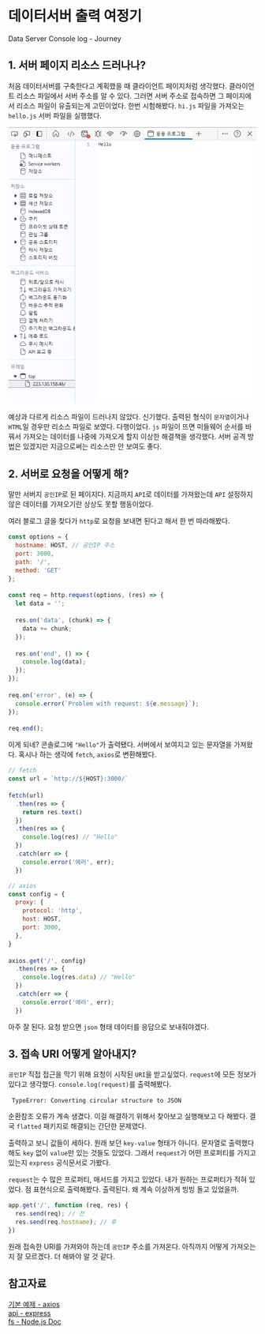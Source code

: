 # 데이터서버 출력 여정기
Data Server Console log - Journey

## 1. 서버 페이지 리소스 드러나나?
처음 데이터서버를 구축한다고 계획했을 때 클라이언트 페이지처럼 생각했다. 클라이언트 리소스 파일에서 서버 주소를 알 수 있다. 그러면 서버 주소로 접속하면 그 페이지에서 리소스 파일이 유출되는게 고민이었다. 한번 시험해봤다. `hi.js` 파일을 가져오는 `hello.js` 서버 파일을 실행했다.

![](./img/hello.png)   

예상과 다르게 리소스 파일이 드러나지 않았다. 신기했다. 출력된 형식이 `문자열`이거나 `HTML`일 경우만 리소스 파일로 보였다. 다행이었다. `js` 파일이 뜨면 미들웨어 순서를 바꿔서 가져오는 데이터를 나중에 가져오게 할지 이상한 해결책을 생각했다. 서버 공격 방법은 있겠지만 지금으로써는 리소스만 안 보여도 좋다.  

## 2. 서버로 요청을 어떻게 해?
말만 서버지 `공인IP`로 된 페이지다. 지금까지 `API`로 데이터를 가져왔는데 `API` 설정하지 않은 데이터를 가져오기란 상상도 못할 행동이었다.

여러 블로그 글을 찾다가 `http`로 요청을 보내면 된다고 해서 한 번 따라해봤다.    

```javascript
const options = {
  hostname: HOST, // 공인IP 주소
  port: 3000,
  path: '/',
  method: 'GET'
};

const req = http.request(options, (res) => {
  let data = '';

  res.on('data', (chunk) => {
    data += chunk;
  });

  res.on('end', () => {
    console.log(data);
  });
});

req.on('error', (e) => {
  console.error(`Problem with request: ${e.message}`);
});

req.end();
```
이게 되네? 콘솔로그에 `"Hello"`가 출력됐다. 서버에서 보여지고 있는 문자열을 가져왔다. 혹시나 하는 생각에 `fetch`, `axios`로 변환해봤다.
```javascript
// fetch
const url = `http://${HOST}:3000/`

fetch(url)
  .then(res => {
    return res.text()
  })
  .then(res => {
    console.log(res) // "Hello"
  })
  .catch(err => {
    console.error('에러', err);
  })
```
```javascript
// axios
const config = {
  proxy: {
    protocol: 'http',
    host: HOST,
    port: 3000,
  },
}

axios.get('/', config)
  .then(res => {
    console.log(res.data) // "Hello"
  })
  .catch(err => {
    console.error('에러', err);
  })
```
아주 잘 된다. 요청 받으면 `json` 형태 데이터를 응답으로 보내줘야겠다.

## 3. 접속 URI 어떻게 알아내지?
`공인IP` 직접 접근을 막기 위해 요청이 시작된 `URI`을 받고싶었다. `request`에 모든 정보가 있다고 생각했다. `console.log(request)`를 출력해봤다.     

` TypeError: Converting circular structure to JSON`   

순환참조 오류가 계속 생겼다. 이걸 해결하기 위해서 찾아보고 실행해보고 다 해봤다. 결국 `flatted` 패키지로 해결되는 간단한 문제였다.    

출력하고 보니 값들이 세하다. 원래 보던 `key-value` 형태가 아니다. 문자열로 출력했다 해도 `key` 없이 `value`만 있는 것들도 있었다. 그래서 `request`가 어떤 프로퍼티를 가지고 있는지 `express` 공식문서로 가봤다.    

`request`는 수 많은 프로퍼티, 매서드를 가지고 있었다. 내가 원하는 프로퍼티가 적혀 있었다. 점 표현식으로 출력해봤다. 출력된다. 왜 계속 이상하게 빙빙 돌고 있었을까. 
```javascript
app.get('/', function (req, res) {
  res.send(req); // 전
  res.send(req.hostname); // 후
})
```
원래 접속한 URI를 가져와야 하는데 `공인IP` 주소를 가져온다. 아직까지 어떻게 가져오는지 잘 모르겠다. 더 해봐야 알 것 같다.

## 참고자료
[기본 예제 - axios](https://axios-http.com/kr/docs/example)   
[api - express](https://expressjs.com/ko/api.html#req.hostname)   
[fs - Node.js Doc](https://nodejs.org/docs/latest/api/fs.html)   